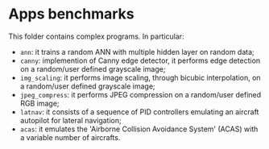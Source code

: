 # Apps benchmarks

This folder contains complex programs. In particular:
- `ann`: it trains a random ANN with multiple hidden layer on random data;
- `canny`: implemention of Canny edge detector, it performs edge detection on a random/user defined grayscale image;
- `img_scaling`: it performs image scaling, through bicubic interpolation, on a random/user defined grayscale image;
- `jpeg_compress`: it performs JPEG compression on a random/user defined RGB image;
- `latnav`: it consists of a sequence of PID controllers emulating an aircraft autopilot for lateral navigation; 
- `acas`: it emulates the 'Airborne Collision Avoidance System' (ACAS) with a variable number of aircrafts.

